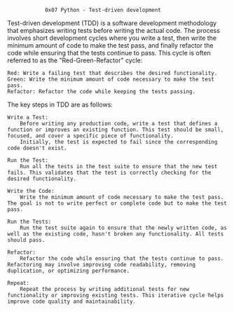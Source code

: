 				0x07 Python - Test-driven development 

Test-driven development (TDD) is a software development methodology that emphasizes writing tests before writing the actual code. The process involves short development cycles where you write a test, then write the minimum amount of code to make the test pass, and finally refactor the code while ensuring that the tests continue to pass. This cycle is often referred to as the "Red-Green-Refactor" cycle:

    Red: Write a failing test that describes the desired functionality.
    Green: Write the minimum amount of code necessary to make the test pass.
    Refactor: Refactor the code while keeping the tests passing.

The key steps in TDD are as follows:

    Write a Test:
        Before writing any production code, write a test that defines a function or improves an existing function. This test should be small, focused, and cover a specific piece of functionality.
        Initially, the test is expected to fail since the corresponding code doesn't exist.

    Run the Test:
        Run all the tests in the test suite to ensure that the new test fails. This validates that the test is correctly checking for the desired functionality.

    Write the Code:
        Write the minimum amount of code necessary to make the test pass. The goal is not to write perfect or complete code but to make the test pass.

    Run the Tests:
        Run the test suite again to ensure that the newly written code, as well as the existing code, hasn't broken any functionality. All tests should pass.

    Refactor:
        Refactor the code while ensuring that the tests continue to pass. Refactoring may involve improving code readability, removing duplication, or optimizing performance.

    Repeat:
        Repeat the process by writing additional tests for new functionality or improving existing tests. This iterative cycle helps improve code quality and maintainability.
